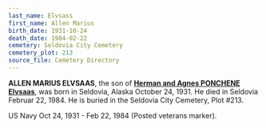 ```yaml
---
last_name: Elvsass
first_name: Allen Marius
birth_date: 1931-10-24
death_date: 1984-02-22
cemetery: Seldovia City Cemetery
cemetery_plot: 213
source_file: Cemetery Directory
---
```


**ALLEN MARIUS ELVSAAS**, the son of [**Herman and Agnes PONCHENE Elvsaas**](../_families/Elvsaas_Family.md), was born in Seldovia, Alaska October 24, 1931. He died in Seldovia Februar 22, 1984.  He is buried in the Seldovia City Cemetery, Plot #213.

US Navy Oct 24, 1931 - Feb 22, 1984 (Posted veterans marker).
